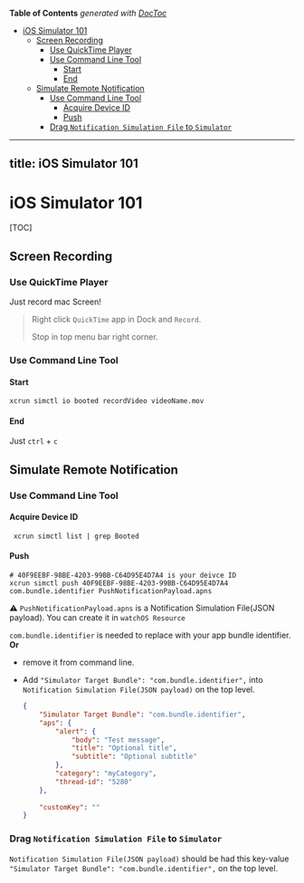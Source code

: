 <!-- START doctoc generated TOC please keep comment here to allow auto update -->
<!-- DON'T EDIT THIS SECTION, INSTEAD RE-RUN doctoc TO UPDATE -->
**Table of Contents**  *generated with [DocToc](https://github.com/thlorenz/doctoc)*

- [iOS Simulator 101](#ios-simulator-101)
  - [Screen Recording](#screen-recording)
    - [Use QuickTime Player](#use-quicktime-player)
    - [Use Command Line Tool](#use-command-line-tool)
      - [Start](#start)
      - [End](#end)
  - [Simulate Remote Notification](#simulate-remote-notification)
    - [Use Command Line Tool](#use-command-line-tool-1)
      - [Acquire Device ID](#acquire-device-id)
      - [Push](#push)
    - [Drag `Notification Simulation File` to `Simulator`](#drag-notification-simulation-file-to-simulator)

<!-- END doctoc generated TOC please keep comment here to allow auto update -->

---
title: iOS Simulator 101
---

# iOS Simulator 101

[TOC]

## Screen Recording

### Use QuickTime Player

Just record mac Screen!

> Right click `QuickTime` app in Dock and `Record`.
>
> Stop in top menu bar right corner.

### Use Command Line Tool

#### Start

```shell
xcrun simctl io booted recordVideo videoName.mov
```

#### End

Just `ctrl` + `c`

## Simulate Remote Notification

### Use Command Line Tool

#### Acquire Device ID

```shell
 xcrun simctl list | grep Booted 
```

#### Push

```shell
# 40F9EEBF-98BE-4203-99BB-C64D95E4D7A4 is your deivce ID
xcrun simctl push 40F9EEBF-98BE-4203-99BB-C64D95E4D7A4 com.bundle.identifier PushNotificationPayload.apns
```

⚠️ `PushNotificationPayload.apns` is a Notification Simulation File(JSON payload). You can create it in `watchOS Resource`

`com.bundle.identifier` is needed to replace with your app bundle identifier. **Or**

- remove it from command line. 

- Add `"Simulator Target Bundle": "com.bundle.identifier",` into `Notification Simulation File(JSON payload)` on the top level.

  ```json
  {
      "Simulator Target Bundle": "com.bundle.identifier",
      "aps": {
          "alert": {
              "body": "Test message",
              "title": "Optional title",
              "subtitle": "Optional subtitle"
          },
          "category": "myCategory",
          "thread-id": "5280"
      },
      
      "customKey": ""
  }
  ```

### Drag `Notification Simulation File` to `Simulator`

 `Notification Simulation File(JSON payload)`  should be had this key-value `"Simulator Target Bundle": "com.bundle.identifier",` on the top level.